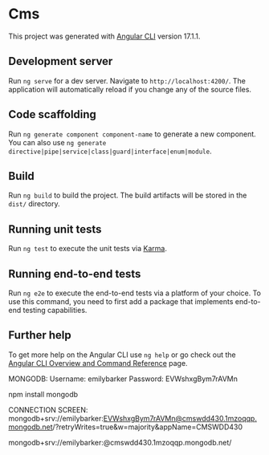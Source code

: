 # Cms

This project was generated with [Angular CLI](https://github.com/angular/angular-cli) version 17.1.1.

## Development server

Run `ng serve` for a dev server. Navigate to `http://localhost:4200/`. The application will automatically reload if you change any of the source files.

## Code scaffolding

Run `ng generate component component-name` to generate a new component. You can also use `ng generate directive|pipe|service|class|guard|interface|enum|module`.

## Build

Run `ng build` to build the project. The build artifacts will be stored in the `dist/` directory.

## Running unit tests

Run `ng test` to execute the unit tests via [Karma](https://karma-runner.github.io).

## Running end-to-end tests

Run `ng e2e` to execute the end-to-end tests via a platform of your choice. To use this command, you need to first add a package that implements end-to-end testing capabilities.

## Further help

To get more help on the Angular CLI use `ng help` or go check out the [Angular CLI Overview and Command Reference](https://angular.io/cli) page.


MONGODB: 
Username: emilybarker
Password: EVWshxgBym7rAVMn

npm install mongodb

CONNECTION SCREEN:
mongodb+srv://emilybarker:EVWshxgBym7rAVMn@cmswdd430.1mzoqqp.mongodb.net/?retryWrites=true&w=majority&appName=CMSWDD430

mongodb+srv://emilybarker:<password>@cmswdd430.1mzoqqp.mongodb.net/